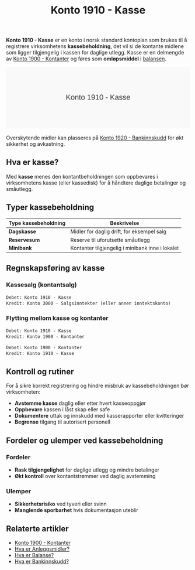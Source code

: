 ﻿---
title: "Konto 1910 - Kasse"
seoTitle: "Konto 1910 | Kasse | Kontoplan"
description: "Konto 1910 brukes til å registrere kassebeholdning for daglige utlegg og kontantsalg. Les om regnskapsføring, kontrollrutiner og flytting mellom kasse og bank."
summary: "Konto 1910 er kassekontoen. Slik fører du kassesalg og flytting mellom kasse og kontanter/bank."
---

**Konto 1910 - Kasse** er en konto i norsk standard kontoplan som brukes til å registrere virksomhetens **kassebeholdning**, det vil si de kontante midlene som ligger tilgjengelig i kassen for daglige utlegg. Kasse er en delmengde av [Konto 1900 - Kontanter](/blogs/kontoplan/1900-kontanter "Konto 1900 - Kontanter") og føres som **omløpsmiddel** i [balansen](/blogs/regnskap/hva-er-balanse "Hva er Balanse?").

![Illustrasjon av konto 1910 kasse](1910-kasse-image.svg)

Overskytende midler kan plasseres på [Konto 1920 - Bankinnskudd](/blogs/kontoplan/1920-bankinnskudd "Konto 1920 - Bankinnskudd") for økt sikkerhet og avkastning.

## Hva er kasse?

Med **kasse** menes den kontantbeholdningen som oppbevares i virksomhetens kasse (eller kassedisk) for å håndtere daglige betalinger og småutlegg.

## Typer kassebeholdning

| Type kassebeholdning | Beskrivelse                                  |
|----------------------|----------------------------------------------|
| **Dagskasse**        | Midler for daglig drift, for eksempel salg   |
| **Reservesum**       | Reserve til uforutsette småutlegg            |
| **Minibank**         | Kontanter tilgjengelig i minibank inne i lokalet |

## Regnskapsføring av kasse

### Kassesalg (kontantsalg)

```
Debet: Konto 1910 - Kasse
Kredit: Konto 3000 - Salgsinntekter (eller annen inntektskonto)
```

### Flytting mellom kasse og kontanter

```
Debet: Konto 1910 - Kasse
Kredit: Konto 1900 - Kontanter
```

```
Debet: Konto 1900 - Kontanter
Kredit: Konto 1910 - Kasse
```

## Kontroll og rutiner

For å sikre korrekt registrering og hindre misbruk av kassebeholdningen bør virksomheten:

* **Avstemme kasse** daglig eller etter hvert kasseoppgjør
* **Oppbevare** kassen i låst skap eller safe
* **Dokumentere** uttak og innskudd med kasserapporter eller kvitteringer
* **Begrense** tilgang til autorisert personell

## Fordeler og ulemper ved kassebeholdning

### Fordeler

* **Rask tilgjengelighet** for daglige utlegg og mindre betalinger
* **Økt kontroll** over kontantstrømmer ved daglig avstemming

### Ulemper

* **Sikkerhetsrisiko** ved tyveri eller svinn
* **Manglende sporbarhet** hvis dokumentasjon uteblir

## Relaterte artikler

* [Konto 1900 - Kontanter](/blogs/kontoplan/1900-kontanter "Konto 1900 - Kontanter")
* [Hva er Anleggsmidler?](/blogs/regnskap/hva-er-anleggsmidler "Hva er Anleggsmidler?")
* [Hva er Balanse?](/blogs/regnskap/hva-er-balanse "Hva er Balanse?")
* [Hva er Bankinnskudd?](/blogs/regnskap/hva-er-bankinnskudd "Bankinnskudd i Regnskap - Typer, Regnskapsføring og Rentehåndtering")






